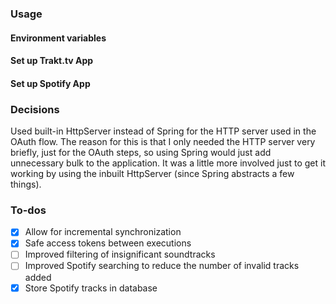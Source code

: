 
### Usage

#### Environment variables

#### Set up Trakt.tv App

#### Set up Spotify App

### Decisions

Used built-in HttpServer instead of Spring for the HTTP server used in the OAuth flow. The reason for this is that I only needed the HTTP server very briefly, just for the OAuth steps, so using Spring would just add unnecessary bulk to the application. It was a little more involved just to get it working by using the inbuilt HttpServer (since Spring abstracts a few things).

### To-dos

+ [x] Allow for incremental synchronization 
+ [x] Safe access tokens between executions
+ [ ] Improved filtering of insignificant soundtracks
+ [ ] Improved Spotify searching to reduce the number of invalid tracks added
+ [x] Store Spotify tracks in database